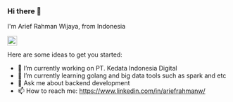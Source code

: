 ### Hi there 👋

I'm Arief Rahman Wijaya, from Indonesia

<a href="https://www.linkedin.com/in/ariefrahmanw//">
  <img align="left" alt="Abhishek's LinkedIN" width="22px" src="https://raw.githubusercontent.com/peterthehan/peterthehan/master/assets/linkedin.svg" />
</a>

<br/><br/>
Here are some ideas to get you started:

- 🔭 I’m currently working on PT. Kedata Indonesia Digital
- 🌱 I’m currently learning golang and big data tools such as spark and etc
- 💬 Ask me about backend development
- 📫 How to reach me: https://www.linkedin.com/in/ariefrahmanw/

